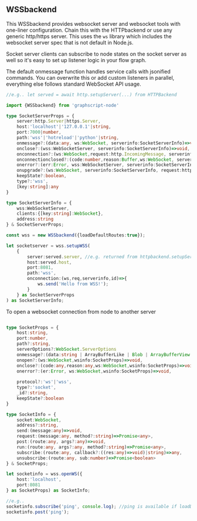 ## WSSbackend

This WSSbackend provides websocket server and websocket tools with one-liner configuration. Chain this with the HTTPbackend or use any generic http/https server. This uses the `ws` library which includes the websocket server spec that is not default in Node.js.

Socket server clients can subscribe to node states on the socket server as well so it's easy to set up listener logic in your flow graph.

The default onmessage function handles service calls with jsonified commands. You can overwrite this or add custom listeners in parallel, everything else follows standard WebSocket API usage.

```ts
//e.g.. let served = await http.setupServer(...) from HTTPBackend

import {WSSbackend} from 'graphscript-node'

type SocketServerProps = {
    server:http.Server|https.Server,
    host:'localhost'|'127.0.0.1'|string,
    port:7000|number,
    path:'wss'|'hotreload'|'python'|string,
    onmessage?:(data:any, ws:WebSocket, serverinfo:SocketServerInfo)=>void,
    onclose?:(wss:WebSocketServer, serverinfo:SocketServerInfo)=>void,
    onconnection?:(ws:WebSocket,request:http.IncomingMessage, serverinfo:SocketServerInfo, clientId:string)=>void,
    onconnectionclosed?:(code:number,reason:Buffer,ws:WebSocket, serverinfo:SocketServerInfo, clientId:string)=>void,
    onerror?:(err:Error, wss:WebSocketServer, serverinfo:SocketServerInfo)=>void,
    onupgrade?:(ws:WebSocket, serverinfo:SocketServerInfo, request:http.IncomingMessage, socket:any, head:Buffer)=>void, //after handleUpgrade is called
    keepState?:boolean,
    type?:'wss',
    [key:string]:any
}

type SocketServerInfo = {
    wss:WebSocketServer,
    clients:{[key:string]:WebSocket},
    address:string
} & SocketServerProps;

const wss = new WSSbackend({loadDefaultRoutes:true});

let socketserver = wss.setupWSS(
    {
        server:served.server, //e.g. returned from httpbackend.setupServer
        host:served.host,
        port:8081,
        path:'wss',
        onconnection:(ws,req,serverinfo,id)=>{
            ws.send('Hello from WSS!');
        }
    } as SocketServerProps
) as SocketServerInfo;

```


To open a websocket connection from node to another server

```ts

type SocketProps = {
    host:string,
    port:number,
    path?:string,
    serverOptions?:WebSocket.ServerOptions
    onmessage?:(data:string | ArrayBufferLike | Blob | ArrayBufferView | Buffer[], ws:WebSocket,wsinfo:SocketProps)=>void,  //will use this.receive as default
    onopen?:(ws:WebSocket,wsinfo:SocketProps)=>void,
    onclose?:(code:any,reason:any,ws:WebSocket,wsinfo:SocketProps)=>void,
    onerror?:(er:Error, ws:WebSocket,wsinfo:SocketProps)=>void,
    
    protocol?:'ws'|'wss',
    type?:'socket',
    _id?:string,
    keepState?:boolean
}

type SocketInfo = {
    socket:WebSocket,
    address?:string,
    send:(message:any)=>void,
    request:(message:any, method?:string)=>Promise<any>,
    post:(route:any, args?:any)=>void,
    run:(route:any, args?:any, method?:string)=>Promise<any>,
    subscribe:(route:any, callback?:((res:any)=>void)|string)=>any,
    unsubscribe:(route:any, sub:number)=>Promise<boolean>
} & SocketProps;

let socketinfo = wss.openWS({
    host:'localhost',
    port:8081
} as SocketProps) as SocketInfo;

//e.g..
socketinfo.subscribe('ping', console.log); //ping is available if loadDefaultRoutes is set to true when initializing a service
socketinfo.post('ping');

```